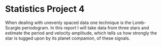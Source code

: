 # Statistics Project 4

When dealing with unevenly spaced data one technique is the Lomb-Scargle periodogram. In this report I will take data from three stars and estimate the period and velocity amplitude, which tells us how strongly the star is tugged upon by its planet companion, of these signals.
